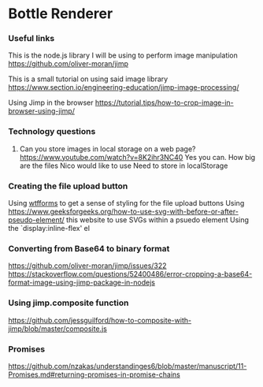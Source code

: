 # Bottle Renderer

### Useful links

This is the node.js library I will be using to perform image manipulation
https://github.com/oliver-moran/jimp

This is a small tutorial on using said image library
https://www.section.io/engineering-education/jimp-image-processing/

Using Jimp in the browser
https://tutorial.tips/how-to-crop-image-in-browser-using-jimp/

### Technology questions

1. Can you store images in local storage on a web page?
    https://www.youtube.com/watch?v=8K2ihr3NC40 Yes you can.
    How big are the files Nico would like to use
    Need to store in localStorage



### Creating the file upload button

Using [wtfforms](http://wtfforms.com/) to get a sense of styling for the file upload buttons
Using https://www.geeksforgeeks.org/how-to-use-svg-with-before-or-after-pseudo-element/ this website to use SVGs within a psuedo element
Using the `display:inline-flex' el

### Converting from Base64 to binary format
https://github.com/oliver-moran/jimp/issues/322
https://stackoverflow.com/questions/52400486/error-cropping-a-base64-format-image-using-jimp-package-in-nodejs

### Using jimp.composite function
https://github.com/jessguilford/how-to-composite-with-jimp/blob/master/composite.js

### Promises
https://github.com/nzakas/understandinges6/blob/master/manuscript/11-Promises.md#returning-promises-in-promise-chains